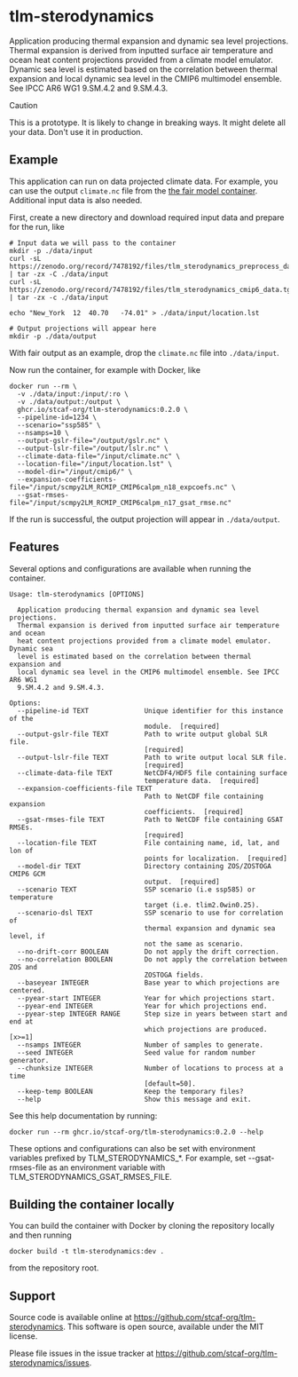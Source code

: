# tlm-sterodynamics

Application producing thermal expansion and dynamic sea level projections. Thermal expansion is derived from inputted surface air temperature and ocean heat content projections provided from a climate model emulator. Dynamic sea level is estimated based on the correlation between thermal expansion and local dynamic sea level in the CMIP6 multimodel ensemble. See IPCC AR6 WG1 9.SM.4.2 and 9.SM.4.3.

> [!CAUTION]
> This is a prototype. It is likely to change in breaking ways. It might delete all your data. Don't use it in production.

## Example

This application can run on data projected climate data. For example, you can use the output `climate.nc` file from the [the fair model container](https://github.com/stcaf-org/fair-temperature). Additional input data is also needed.

First, create a new directory and download required input data and prepare for the run, like

```shell
# Input data we will pass to the container
mkdir -p ./data/input
curl -sL https://zenodo.org/record/7478192/files/tlm_sterodynamics_preprocess_data.tgz | tar -zx -C ./data/input
curl -sL https://zenodo.org/record/7478192/files/tlm_sterodynamics_cmip6_data.tgz | tar -zx -c ./data/input

echo "New_York	12	40.70	-74.01" > ./data/input/location.lst

# Output projections will appear here
mkdir -p ./data/output
```

With fair output as an example, drop the `climate.nc` file into `./data/input`.

Now run the container, for example with Docker, like

```shell
docker run --rm \
  -v ./data/input:/input/:ro \
  -v ./data/output:/output \
  ghcr.io/stcaf-org/tlm-sterodynamics:0.2.0 \
  --pipeline-id=1234 \
  --scenario="ssp585" \
  --nsamps=10 \
  --output-gslr-file="/output/gslr.nc" \
  --output-lslr-file="/output/lslr.nc" \
  --climate-data-file="/input/climate.nc" \
  --location-file="/input/location.lst" \
  --model-dir="/input/cmip6/" \
  --expansion-coefficients-file="/input/scmpy2LM_RCMIP_CMIP6calpm_n18_expcoefs.nc" \
  --gsat-rmses-file="/input/scmpy2LM_RCMIP_CMIP6calpm_n17_gsat_rmse.nc"
```

If the run is successful, the output projection will appear in `./data/output`.

## Features

Several options and configurations are available when running the container.

```
Usage: tlm-sterodynamics [OPTIONS]

  Application producing thermal expansion and dynamic sea level projections.
  Thermal expansion is derived from inputted surface air temperature and ocean
  heat content projections provided from a climate model emulator. Dynamic sea
  level is estimated based on the correlation between thermal expansion and
  local dynamic sea level in the CMIP6 multimodel ensemble. See IPCC AR6 WG1
  9.SM.4.2 and 9.SM.4.3.

Options:
  --pipeline-id TEXT              Unique identifier for this instance of the
                                  module.  [required]
  --output-gslr-file TEXT         Path to write output global SLR file.
                                  [required]
  --output-lslr-file TEXT         Path to write output local SLR file.
                                  [required]
  --climate-data-file TEXT        NetCDF4/HDF5 file containing surface
                                  temperature data.  [required]
  --expansion-coefficients-file TEXT
                                  Path to NetCDF file containing expansion
                                  coefficients.  [required]
  --gsat-rmses-file TEXT          Path to NetCDF file containing GSAT RMSEs.
                                  [required]
  --location-file TEXT            File containing name, id, lat, and lon of
                                  points for localization.  [required]
  --model-dir TEXT                Directory containing ZOS/ZOSTOGA CMIP6 GCM
                                  output.  [required]
  --scenario TEXT                 SSP scenario (i.e ssp585) or temperature
                                  target (i.e. tlim2.0win0.25).
  --scenario-dsl TEXT             SSP scenario to use for correlation of
                                  thermal expansion and dynamic sea level, if
                                  not the same as scenario.
  --no-drift-corr BOOLEAN         Do not apply the drift correction.
  --no-correlation BOOLEAN        Do not apply the correlation between ZOS and
                                  ZOSTOGA fields.
  --baseyear INTEGER              Base year to which projections are centered.
  --pyear-start INTEGER           Year for which projections start.
  --pyear-end INTEGER             Year for which projections end.
  --pyear-step INTEGER RANGE      Step size in years between start and end at
                                  which projections are produced.  [x>=1]
  --nsamps INTEGER                Number of samples to generate.
  --seed INTEGER                  Seed value for random number generator.
  --chunksize INTEGER             Number of locations to process at a time
                                  [default=50].
  --keep-temp BOOLEAN             Keep the temporary files?
  --help                          Show this message and exit.
 ```

See this help documentation by running:

```shell
docker run --rm ghcr.io/stcaf-org/tlm-sterodynamics:0.2.0 --help
```

These options and configurations can also be set with environment variables prefixed by TLM_STERODYNAMICS_*. For example, set --gsat-rmses-file as an environment variable with TLM_STERODYNAMICS_GSAT_RMSES_FILE.

## Building the container locally

You can build the container with Docker by cloning the repository locally and then running

```shell
docker build -t tlm-sterodynamics:dev .
```

from the repository root.

## Support

Source code is available online at https://github.com/stcaf-org/tlm-sterodynamics. This software is open source, available under the MIT license.

Please file issues in the issue tracker at https://github.com/stcaf-org/tlm-sterodynamics/issues.
